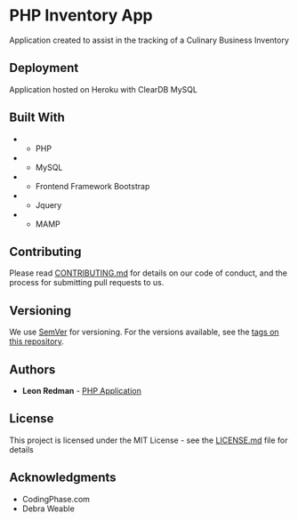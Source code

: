 # PHP Inventory App

Application created to assist in the tracking of a Culinary Business Inventory


## Deployment

Application hosted on Heroku with ClearDB MySQL

## Built With

*  - PHP
*  - MySQL
*  - Frontend Framework Bootstrap
*  - Jquery
*  - MAMP

## Contributing

Please read [CONTRIBUTING.md](https://gist.github.com/PurpleBooth/b24679402957c63ec426) for details on our code of conduct, and the process for submitting pull requests to us.

## Versioning

We use [SemVer](http://semver.org/) for versioning. For the versions available, see the [tags on this repository](https://github.com/your/project/tags).

## Authors

* **Leon Redman** - [PHP Application](https://github.com/leonredman/PHP-inventory-app)



## License

This project is licensed under the MIT License - see the [LICENSE.md](LICENSE.md) file for details

## Acknowledgments

* CodingPhase.com
* Debra Weable
